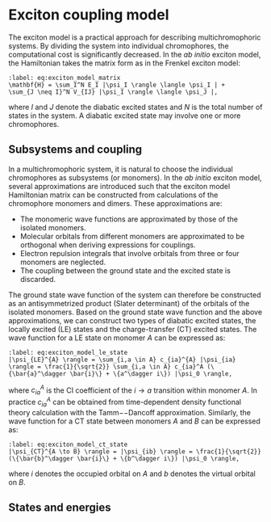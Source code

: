 Exciton coupling model
======================
The exciton model is a practical approach for describing multichromophoric systems.
By dividing the system into individual chromophores, the computational cost is significantly decreased. In the $ab$ $initio$ exciton model, the Hamiltonian takes the matrix form as in the Frenkel exciton model:

```{math}
:label: eq:exciton_model_matrix
\mathbf{H} = \sum_I^N E_I |\psi_I \rangle \langle \psi_I | +
\sum_{J \neq I}^N V_{IJ} |\psi_I \rangle \langle \psi_J |,
```

where $I$ and $J$ denote the diabatic excited states and $N$ is the total number of states in the system. A diabatic excited state may involve one or more chromophores.

## Subsystems and coupling

In a multichromophoric system, it is natural to choose the individual chromophores as subsystems (or monomers). In the $ab$ $initio$ exciton model, several approximations are introduced such that the exciton model Hamiltonian matrix can be constructed from calculations of the chromophore monomers and dimers. These approximations are:

* The monomeric wave functions are approximated by those of the isolated monomers.
* Molecular orbitals from different monomers are approximated to be orthogonal when deriving expressions for couplings.
* Electron repulsion integrals that involve orbitals from three or four monomers are neglected.
* The coupling between the ground state and the excited state is discarded.

The ground state wave function of the system can therefore be constructed as an antisymmetrized product (Slater determinant) of the orbitals of the isolated monomers. Based on the ground state wave function and the above approximations, we can construct two types of diabatic excited states, the locally excited (LE) states and the charge-transfer (CT) excited states. The wave function for a LE state on monomer $A$ can be expressed as:

```{math}
:label: eq:exciton_model_le_state
|\psi_{LE}^{A} \rangle = \sum_{i,a \in A} c_{ia}^{A} |\psi_{ia} \rangle = \frac{1}{\sqrt{2}} \sum_{i,a \in A} c_{ia}^A (\{\bar{a}^\dagger \bar{i}\} + \{a^\dagger i\}) |\psi_0 \rangle,
```

where $c_{ia}^A$ is the CI coefficient of the $i \to a$ transition within monomer $A$. In practice $c_{ia}^A$ can be obtained from time-dependent density functional theory calculation with the Tamm$--$Dancoff approximation. Similarly, the wave function for a CT state between monomers $A$ and $B$ can be expressed as:

```{math}
:label: eq:exciton_model_ct_state
|\psi_{CT}^{A \to B} \rangle = |\psi_{ib} \rangle = \frac{1}{\sqrt{2}} (\{\bar{b}^\dagger \bar{i}\} + \{b^\dagger i\}) |\psi_0 \rangle,
```

where $i$ denotes the occupied orbital on $A$ and $b$ denotes the virtual orbital on $B$.

## States and energies
